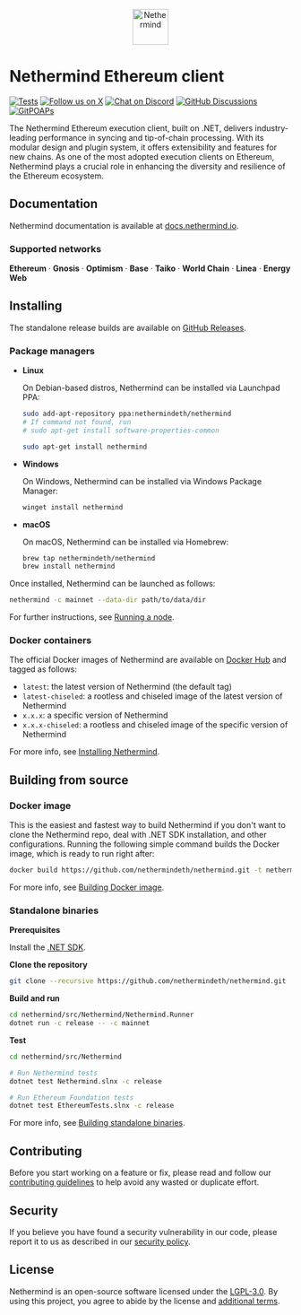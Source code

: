 <p align="center">
  <picture>
    <source media="(prefers-color-scheme: dark)" srcset="https://github.com/nethermindeth/nethermind/assets/337518/3e3b3c06-9cf3-4364-a774-158e649588cc">
    <source media="(prefers-color-scheme: light)" srcset="https://github.com/nethermindeth/nethermind/assets/337518/d1cc365c-6045-409f-a961-18d22ddb2535">
    <img alt="Nethermind" src="https://github.com/nethermindeth/nethermind/assets/337518/d1cc365c-6045-409f-a961-18d22ddb2535" height="64">
  </picture>
</p>

# Nethermind Ethereum client

[![Tests](https://github.com/nethermindeth/nethermind/actions/workflows/nethermind-tests.yml/badge.svg)](https://github.com/nethermindeth/nethermind/actions/workflows/nethermind-tests.yml)
[![Follow us on X](https://img.shields.io/twitter/follow/nethermindeth?style=social&label=Follow%20us)](https://x.com/nethermindeth)
[![Chat on Discord](https://img.shields.io/discord/629004402170134531?style=social&logo=discord)](https://discord.gg/GXJFaYk)
[![GitHub Discussions](https://img.shields.io/github/discussions/nethermindeth/nethermind?style=social)](https://github.com/nethermindeth/nethermind/discussions)
[![GitPOAPs](https://public-api.gitpoap.io/v1/repo/NethermindEth/nethermind/badge)](https://www.gitpoap.io/gh/NethermindEth/nethermind)

The Nethermind Ethereum execution client, built on .NET, delivers industry-leading performance in syncing and tip-of-chain processing. With its modular design and plugin system, it offers extensibility and features for new chains. As one of the most adopted execution clients on Ethereum, Nethermind plays a crucial role in enhancing the diversity and resilience of the Ethereum ecosystem.

## Documentation

Nethermind documentation is available at [docs.nethermind.io](https://docs.nethermind.io).

### Supported networks

**Ethereum** · **Gnosis** · **Optimism** · **Base** · **Taiko** · **World Chain** · **Linea** · **Energy Web**

## Installing

The standalone release builds are available on [GitHub Releases](https://github.com/nethermindeth/nethermind/releases).

### Package managers

- **Linux**

  On Debian-based distros, Nethermind can be installed via Launchpad PPA:

  ```bash
  sudo add-apt-repository ppa:nethermindeth/nethermind
  # If command not found, run
  # sudo apt-get install software-properties-common

  sudo apt-get install nethermind
  ```

- **Windows**

  On Windows, Nethermind can be installed via Windows Package Manager:

  ```powershell
  winget install nethermind
  ```

- **macOS**

  On macOS, Nethermind can be installed via Homebrew:

  ```bash
  brew tap nethermindeth/nethermind
  brew install nethermind
  ```

Once installed, Nethermind can be launched as follows:

```bash
nethermind -c mainnet --data-dir path/to/data/dir
```

For further instructions, see [Running a node](https://docs.nethermind.io/get-started/running-node).

### Docker containers

The official Docker images of Nethermind are available on [Docker Hub](https://hub.docker.com/r/nethermind/nethermind) and tagged as follows:

- `latest`: the latest version of Nethermind (the default tag)
- `latest-chiseled`: a rootless and chiseled image of the latest version of Nethermind
- `x.x.x`: a specific version of Nethermind
- `x.x.x-chiseled`: a rootless and chiseled image of the specific version of Nethermind

For more info, see [Installing Nethermind](https://docs.nethermind.io/get-started/installing-nethermind).

## Building from source

### Docker image

This is the easiest and fastest way to build Nethermind if you don't want to clone the Nethermind repo, deal with .NET SDK installation, and other configurations. Running the following simple command builds the Docker image, which is ready to run right after:

```bash
docker build https://github.com/nethermindeth/nethermind.git -t nethermind
```

For more info, see [Building Docker image](https://docs.nethermind.io/developers/building-from-source#building-docker-image).

### Standalone binaries

**Prerequisites**

Install the [.NET SDK](https://aka.ms/dotnet/download).

**Clone the repository**

```bash
git clone --recursive https://github.com/nethermindeth/nethermind.git
```

**Build and run**

```bash
cd nethermind/src/Nethermind/Nethermind.Runner
dotnet run -c release -- -c mainnet
```

**Test**

```bash
cd nethermind/src/Nethermind

# Run Nethermind tests
dotnet test Nethermind.slnx -c release

# Run Ethereum Foundation tests
dotnet test EthereumTests.slnx -c release
```

For more info, see [Building standalone binaries](https://docs.nethermind.io/developers/building-from-source#building-standalone-binaries).

## Contributing

Before you start working on a feature or fix, please read and follow our [contributing guidelines](./CONTRIBUTING.md) to help avoid any wasted or duplicate effort.

## Security

If you believe you have found a security vulnerability in our code, please report it to us as described in our [security policy](SECURITY.md).

## License

Nethermind is an open-source software licensed under the [LGPL-3.0](./LICENSE-LGPL). By using this project, you agree to abide by the license and [additional terms](https://nethermindeth.github.io/NethermindEthereumClientTermsandConditions/).
